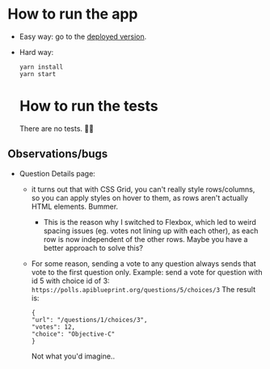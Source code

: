 # How to run the app

- Easy way: go to the [deployed version](https://mohamed-polls-app.now.sh).

- Hard way:

  ```
  yarn install
  yarn start
  ```

  # How to run the tests

  There are no tests. 🤷‍♀️

## Observations/bugs

- Question Details page:

  - it turns out that with CSS Grid, you can't really style rows/columns, so you can apply styles on hover to them, as rows aren't actually HTML elements. Bummer.

    - This is the reason why I switched to Flexbox, which led to weird spacing issues (eg. votes not lining up with each other), as each row is now independent of the other rows. Maybe you have a better approach to solve this?

  - For some reason, sending a vote to any question always sends that vote to the first question only. Example: send a vote for question with id 5 with choice id of 3:
    `https://polls.apiblueprint.org/questions/5/choices/3` The result is:

    ```
    {
    "url": "/questions/1/choices/3",
    "votes": 12,
    "choice": "Objective-C"
    }
    ```

    Not what you'd imagine..
